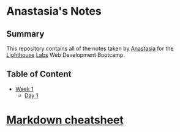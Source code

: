 # Anastasia's Notes
## Summary 

This repository contains all of the notes taken by [Anastasia](https://github.com/anaProdigy) for the  [Lighthouse](https://www.lighthouselabs.ca/) [Labs](https://www.lighthouselabs.ca/) Web Development Bootcamp.
## Table of Content
* [Week 1](/Week_1)
  * [Day 1](/Week_1/Day_1)


# [Markdown cheatsheet](https://github.com/adam-p/markdown-here/wiki/Markdown-Cheatsheet)